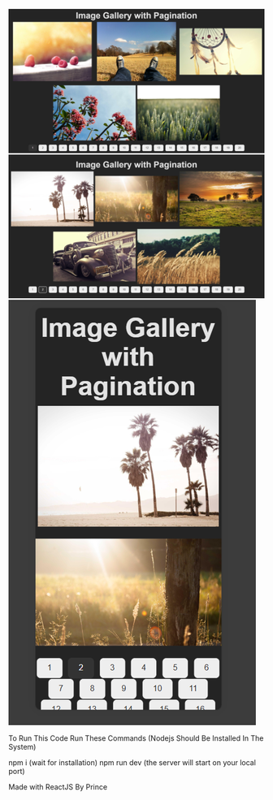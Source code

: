 ![image 1](https://github.com/PrinceDhamecha/GalleryWIthPages/blob/main/images%20preview/Screenshot%20(3052).png?raw=true)
![](https://github.com/PrinceDhamecha/GalleryWIthPages/blob/main/images%20preview/Screenshot%20(3053).png?raw=true)
![](https://github.com/PrinceDhamecha/GalleryWIthPages/blob/main/images%20preview/Screenshot%202024-09-18%20140543.png?raw=true)

To Run This Code Run These Commands (Nodejs Should Be Installed In The System)

npm i
(wait for installation)
npm run dev
(the server will start on your local port)

Made with ReactJS By Prince
